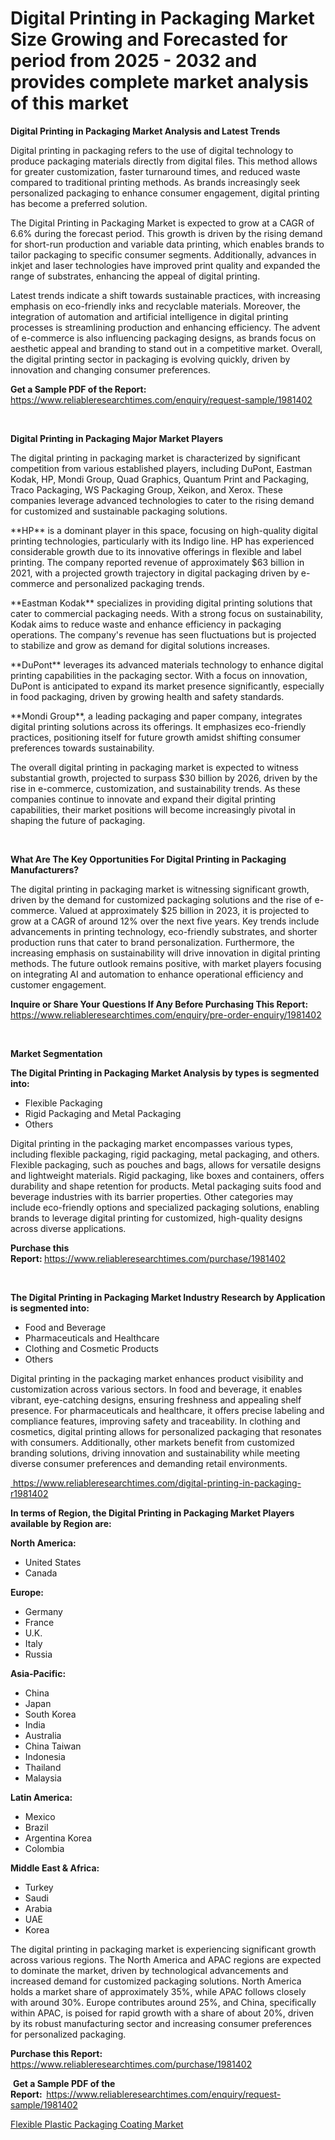 <p><h1>Digital Printing in Packaging Market Size Growing and Forecasted for period from 2025 - 2032 and provides complete market analysis of this market</h1></p><p><strong>Digital Printing in Packaging Market Analysis and Latest Trends</strong></p>
<p><p>Digital printing in packaging refers to the use of digital technology to produce packaging materials directly from digital files. This method allows for greater customization, faster turnaround times, and reduced waste compared to traditional printing methods. As brands increasingly seek personalized packaging to enhance consumer engagement, digital printing has become a preferred solution.</p><p>The Digital Printing in Packaging Market is expected to grow at a CAGR of 6.6% during the forecast period. This growth is driven by the rising demand for short-run production and variable data printing, which enables brands to tailor packaging to specific consumer segments. Additionally, advances in inkjet and laser technologies have improved print quality and expanded the range of substrates, enhancing the appeal of digital printing.</p><p>Latest trends indicate a shift towards sustainable practices, with increasing emphasis on eco-friendly inks and recyclable materials. Moreover, the integration of automation and artificial intelligence in digital printing processes is streamlining production and enhancing efficiency. The advent of e-commerce is also influencing packaging designs, as brands focus on aesthetic appeal and branding to stand out in a competitive market. Overall, the digital printing sector in packaging is evolving quickly, driven by innovation and changing consumer preferences.</p></p>
<p><strong>Get a Sample PDF of the Report:&nbsp;</strong> <a href="https://www.reliableresearchtimes.com/enquiry/request-sample/1981402?utm_campaign=2009&utm_medium=2&utm_source=Github&utm_content=ia&utm_term=08032025&utm_id=digital-printing-in-packaging">https://www.reliableresearchtimes.com/enquiry/request-sample/1981402</a></p>
<p>&nbsp;</p>
<p><strong>Digital Printing in Packaging Major Market Players</strong></p>
<p><p>The digital printing in packaging market is characterized by significant competition from various established players, including DuPont, Eastman Kodak, HP, Mondi Group, Quad Graphics, Quantum Print and Packaging, Traco Packaging, WS Packaging Group, Xeikon, and Xerox. These companies leverage advanced technologies to cater to the rising demand for customized and sustainable packaging solutions.</p><p>**HP** is a dominant player in this space, focusing on high-quality digital printing technologies, particularly with its Indigo line. HP has experienced considerable growth due to its innovative offerings in flexible and label printing. The company reported revenue of approximately $63 billion in 2021, with a projected growth trajectory in digital packaging driven by e-commerce and personalized packaging trends.</p><p>**Eastman Kodak** specializes in providing digital printing solutions that cater to commercial packaging needs. With a strong focus on sustainability, Kodak aims to reduce waste and enhance efficiency in packaging operations. The company's revenue has seen fluctuations but is projected to stabilize and grow as demand for digital solutions increases.</p><p>**DuPont** leverages its advanced materials technology to enhance digital printing capabilities in the packaging sector. With a focus on innovation, DuPont is anticipated to expand its market presence significantly, especially in food packaging, driven by growing health and safety standards.</p><p>**Mondi Group**, a leading packaging and paper company, integrates digital printing solutions across its offerings. It emphasizes eco-friendly practices, positioning itself for future growth amidst shifting consumer preferences towards sustainability.</p><p>The overall digital printing in packaging market is expected to witness substantial growth, projected to surpass $30 billion by 2026, driven by the rise in e-commerce, customization, and sustainability trends. As these companies continue to innovate and expand their digital printing capabilities, their market positions will become increasingly pivotal in shaping the future of packaging.</p></p>
<p>&nbsp;</p>
<p><strong>What Are The Key Opportunities For Digital Printing in Packaging Manufacturers?</strong></p>
<p><p>The digital printing in packaging market is witnessing significant growth, driven by the demand for customized packaging solutions and the rise of e-commerce. Valued at approximately $25 billion in 2023, it is projected to grow at a CAGR of around 12% over the next five years. Key trends include advancements in printing technology, eco-friendly substrates, and shorter production runs that cater to brand personalization. Furthermore, the increasing emphasis on sustainability will drive innovation in digital printing methods. The future outlook remains positive, with market players focusing on integrating AI and automation to enhance operational efficiency and customer engagement.</p></p>
<p><strong>Inquire or Share Your Questions If Any Before Purchasing This Report:</strong> <a href="https://www.reliableresearchtimes.com/enquiry/pre-order-enquiry/1981402?utm_campaign=2009&utm_medium=2&utm_source=Github&utm_content=ia&utm_term=08032025&utm_id=digital-printing-in-packaging">https://www.reliableresearchtimes.com/enquiry/pre-order-enquiry/1981402</a></p>
<p>&nbsp;</p>
<p><strong>Market Segmentation</strong></p>
<p><strong>The Digital Printing in Packaging Market Analysis by types is segmented into:</strong></p>
<p><ul><li>Flexible Packaging</li><li>Rigid Packaging and Metal Packaging</li><li>Others</li></ul></p>
<p><p>Digital printing in the packaging market encompasses various types, including flexible packaging, rigid packaging, metal packaging, and others. Flexible packaging, such as pouches and bags, allows for versatile designs and lightweight materials. Rigid packaging, like boxes and containers, offers durability and shape retention for products. Metal packaging suits food and beverage industries with its barrier properties. Other categories may include eco-friendly options and specialized packaging solutions, enabling brands to leverage digital printing for customized, high-quality designs across diverse applications.</p></p>
<p><strong>Purchase this Report:&nbsp;</strong><a href="https://www.reliableresearchtimes.com/purchase/1981402?utm_campaign=2009&utm_medium=2&utm_source=Github&utm_content=ia&utm_term=08032025&utm_id=digital-printing-in-packaging">https://www.reliableresearchtimes.com/purchase/1981402</a></p>
<p>&nbsp;</p>
<p><strong>The Digital Printing in Packaging Market Industry Research by Application is segmented into:</strong></p>
<p><ul><li>Food and Beverage</li><li>Pharmaceuticals and Healthcare</li><li>Clothing and Cosmetic Products</li><li>Others</li></ul></p>
<p><p>Digital printing in the packaging market enhances product visibility and customization across various sectors. In food and beverage, it enables vibrant, eye-catching designs, ensuring freshness and appealing shelf presence. For pharmaceuticals and healthcare, it offers precise labeling and compliance features, improving safety and traceability. In clothing and cosmetics, digital printing allows for personalized packaging that resonates with consumers. Additionally, other markets benefit from customized branding solutions, driving innovation and sustainability while meeting diverse consumer preferences and demanding retail environments.</p></p>
<p><a href="https://www.reliableresearchtimes.com/digital-printing-in-packaging-r1981402?utm_campaign=2009&utm_medium=2&utm_source=Github&utm_content=ia&utm_term=08032025&utm_id=digital-printing-in-packaging">&nbsp;https://www.reliableresearchtimes.com/digital-printing-in-packaging-r1981402</a></p>
<p><strong>In terms of Region, the Digital Printing in Packaging Market Players available by Region are:</strong></p>
<p>
    <p> <strong> North America: </strong>
        <ul>
            <li>United States</li>
            <li>Canada</li>
        </ul>
        </p> 
    <p> <strong> Europe: </strong>
        <ul>
            <li>Germany</li>
            <li>France</li>
            <li>U.K.</li>
            <li>Italy</li>
            <li>Russia</li>
        </ul>
        </p> 
    <p> <strong> Asia-Pacific: </strong>
        <ul>
            <li>China</li>
            <li>Japan</li>
            <li>South Korea</li>
            <li>India</li>
            <li>Australia</li>
            <li>China Taiwan</li>
            <li>Indonesia</li>
            <li>Thailand</li>
            <li>Malaysia</li>
        </ul>
        </p> 
    <p> <strong> Latin America: </strong>
        <ul>
            <li>Mexico</li>
            <li>Brazil</li>
            <li>Argentina Korea</li>
            <li>Colombia</li>
        </ul>
        </p> 
    <p> <strong> Middle East & Africa: </strong>
        <ul>
            <li>Turkey</li>
            <li>Saudi</li>
            <li>Arabia</li>
            <li>UAE</li>
            <li>Korea</li>
        </ul>
    </p>
    </p>
<p><p>The digital printing in packaging market is experiencing significant growth across various regions. The North America and APAC regions are expected to dominate the market, driven by technological advancements and increased demand for customized packaging solutions. North America holds a market share of approximately 35%, while APAC follows closely with around 30%. Europe contributes around 25%, and China, specifically within APAC, is poised for rapid growth with a share of about 20%, driven by its robust manufacturing sector and increasing consumer preferences for personalized packaging.</p></p>
<p><strong>Purchase this Report: </strong><a href="https://www.reliableresearchtimes.com/purchase/1981402?utm_campaign=2009&utm_medium=2&utm_source=Github&utm_content=ia&utm_term=08032025&utm_id=digital-printing-in-packaging">https://www.reliableresearchtimes.com/purchase/1981402</a></p>
<p>&nbsp;<strong>Get a Sample PDF of the Report:&nbsp;&nbsp;</strong><a href="https://www.reliableresearchtimes.com/enquiry/request-sample/1981402?utm_campaign=2009&utm_medium=2&utm_source=Github&utm_content=ia&utm_term=08032025&utm_id=digital-printing-in-packaging">https://www.reliableresearchtimes.com/enquiry/request-sample/1981402</a></p>
<p><strong></strong></p>
<p><p><a href="https://github.com/hgf64gh/Market-Research-Report-List-1/blob/main/flexible-plastic-packaging-coating-market.md?utm_campaign=2009&utm_medium=2&utm_source=Github&utm_content=ia&utm_term=08032025&utm_id=digital-printing-in-packaging">Flexible Plastic Packaging Coating Market</a></p></p>